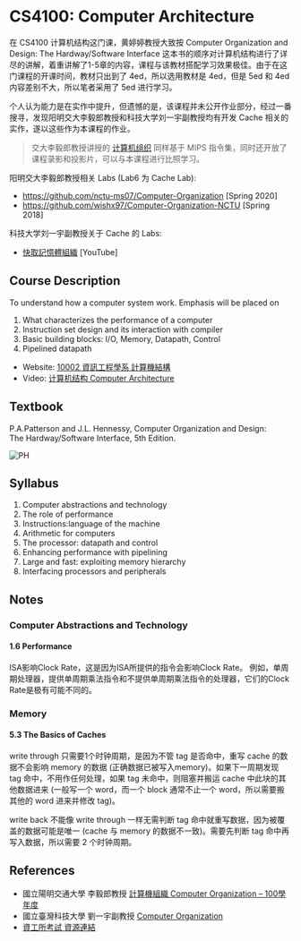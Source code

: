 # CS4100: Computer Architecture

在 CS4100 计算机结构这门课，黄婷婷教授大致按 Computer Organization and Design: The Hardway/Software Interface 这本书的顺序对计算机结构进行了详尽的讲解，着重讲解了1-5章的内容，课程与该教材搭配学习效果极佳。由于在这门课程的开课时间，教材只出到了 4ed，所以选用教材是 4ed，但是 5ed 和 4ed 内容差别不大，所以笔者采用了 5ed 进行学习。

个人认为能力是在实作中提升，但遗憾的是，该课程并未公开作业部分，经过一番搜寻，发现阳明交大李毅郎教授和科技大学刘一宇副教授均有开发 Cache 相关的实作，遂以这些作为本课程的作业。

> 交大李毅郎教授讲授的 [计算机组织][nycu-co] 同样基于 MIPS 指令集，同时还开放了课程录影和投影片，可以与本课程进行比照学习。

阳明交大李毅郎教授相关 Labs (Lab6 为 Cache Lab):

- https://github.com/nctu-ms07/Computer-Organization [Spring 2020]
- https://github.com/wishx97/Computer-Organization-NCTU [Spring 2018]

科技大学刘一宇副教授关于 Cache 的 Labs:

- [快取記憶體組織](https://www.youtube.com/playlist?list=PLu7X08EhejdqIV5-9bqZ6u9uZOg1sBdwO) [YouTube]

## Course Description

To understand how a computer system work. Emphasis will be placed on 
1. What characterizes the performance of a computer 
2. Instruction set design and its interaction with compiler 
3. Basic building blocks: I/O, Memory, Datapath, Control 
4. Pipelined datapath

- Website: [10002 資訊工程學系 計算機結構][cs4100]
- Video: [计算机结构 Computer Architecture][video]

## Textbook

P.A.Patterson and J.L. Hennessy, Computer Organization and Design:      
The Hardway/Software Interface, 5th Edition.

![PH](https://images-cn.ssl-images-amazon.cn/images/I/51c-Cwiob8L._SX421_BO1,204,203,200_.jpg)


## Syllabus

1. Computer abstractions and technology 
2. The role of performance
3. Instructions:language of the machine
4. Arithmetic for computers
5. The processor: datapath and control
6. Enhancing performance with pipelining
7. Large and fast: exploiting memory hierarchy
8. Interfacing processors and peripherals

## Notes

### Computer Abstractions and Technology

#### 1.6 Performance 

ISA影响Clock Rate，这是因为ISA所提供的指令会影响Clock Rate。
例如，单周期处理器，提供单周期乘法指令和不提供单周期乘法指令的处理器，它们的Clock Rate是极有可能不同的。

### Memory

#### 5.3 The Basics of Caches

write through 只需要1个时钟周期，是因为不管 tag 是否命中，重写 cache 的数据不会影响 memory 的数据 (正确数据已被写入memory)。如果下一周期发现 tag 命中，不用作任何处理，如果 tag 未命中，则阻塞并搬运 cache 中此块的其他数据进来 (一般写一个 word，而一个 block 通常不止一个 word，所以需要搬其他的 word 进来并修改 tag)。

write back 不能像 write through 一样无需判断 tag 命中就重写数据，因为被覆盖的数据可能是唯一 (cache 与 memory 的数据不一致)。需要先判断 tag 命中再写入数据，所以需要 2 个时钟周期。

## References

- 國立陽明交通大學 李毅郎教授   [計算機組織 Computer Organization – 100學年度][nycu-co]
- 國立臺灣科技大學 劉一宇副教授 [Computer Organization](https://www.youtube.com/playlist?list=PLu7X08EhejdrFth-Y-or8vL2GW0GEnvDM)
- [資工所考試 資源連結](https://fjuedu-my.sharepoint.com/:f:/g/personal/406401484_m365_fju_edu_tw/EnpviC9MYHVMjzJFgZAKeQMByJBWpgwRFXpN3_56bn2B-A?e=S7OkMH)

[cs4100]: https://ocw.nthu.edu.tw/ocw/index.php?page=course&cid=76&
[video]: https://www.bilibili.com/video/BV1r4411s7Hj
[nycu-co]: https://ocw.nycu.edu.tw/?course_page=all-course%2Fcollege-of-computer-science%2F%E8%A8%88%E7%AE%97%E6%A9%9F%E7%B5%84%E7%B9%94-computer-organization-100%E5%AD%B8%E5%B9%B4%E5%BA%A6-%E8%B3%87%E8%A8%8A%E5%B7%A5%E7%A8%8B%E5%AD%B8%E7%B3%BB-%E6%9D%8E%E6%AF%85%E9%83%8E%E8%80%81
